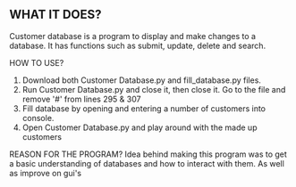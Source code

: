 ## WHAT IT DOES?
  Customer database is a program to display and make changes to a database. It has functions such as submit, update, delete and search.
  
HOW TO USE?
  1. Download both Customer Database.py and fill_database.py files.
  2. Run Customer Database.py and close it, then close it. Go to the file and remove '#' from lines 295 & 307
  3. Fill database by opening and entering a number of customers into console.
  4. Open Customer Database.py and play around with the made up customers
  
REASON FOR THE PROGRAM?
  Idea behind making this program was to get a basic understanding of databases and how to interact with them. As well as improve on gui's
